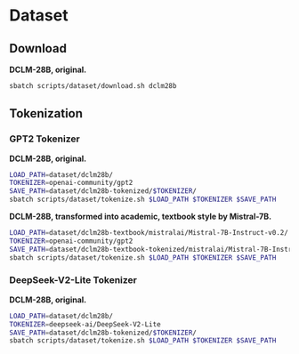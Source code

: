 # Dataset

## Download

**DCLM-28B, original.**

```bash
sbatch scripts/dataset/download.sh dclm28b
```

## Tokenization

### GPT2 Tokenizer

**DCLM-28B, original.**

```bash
LOAD_PATH=dataset/dclm28b/
TOKENIZER=openai-community/gpt2
SAVE_PATH=dataset/dclm28b-tokenized/$TOKENIZER/
sbatch scripts/dataset/tokenize.sh $LOAD_PATH $TOKENIZER $SAVE_PATH
```

**DCLM-28B, transformed into academic, textbook style by Mistral-7B.**

```bash
LOAD_PATH=dataset/dclm28b-textbook/mistralai/Mistral-7B-Instruct-v0.2/
TOKENIZER=openai-community/gpt2
SAVE_PATH=dataset/dclm28b-textbook-tokenized/mistralai/Mistral-7B-Instruct-v0.2/$TOKENIZER/
sbatch scripts/dataset/tokenize.sh $LOAD_PATH $TOKENIZER $SAVE_PATH
```

### DeepSeek-V2-Lite Tokenizer

**DCLM-28B, original.**

```bash
LOAD_PATH=dataset/dclm28b/
TOKENIZER=deepseek-ai/DeepSeek-V2-Lite
SAVE_PATH=dataset/dclm28b-tokenized/$TOKENIZER/
sbatch scripts/dataset/tokenize.sh $LOAD_PATH $TOKENIZER $SAVE_PATH
```
